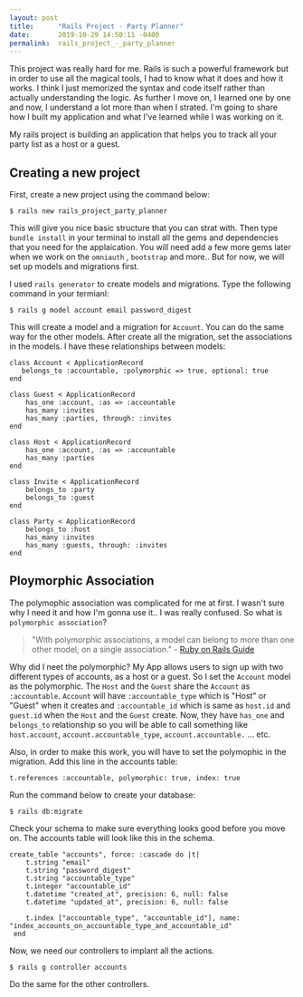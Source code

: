 ```yaml
---
layout: post
title:      "Rails Project - Party Planner"
date:       2019-10-29 14:50:11 -0400
permalink:  rails_project_-_party_planner
---
```


This project was really hard for me. Rails is such a powerful framework but in order to use all the magical tools, I had to know what it does and how it works. I think I just memorized the syntax and code itself rather than actually understanding the logic. As further I move on, I learned one by one and now, I understand a lot more than when I strated. I'm going to share how I built my application and what I've learned while I was working on it.

My rails project is building an application that helps you to track all your party list as a host or a guest.

## Creating a new project

First, create a new project using the command below:
```
$ rails new rails_project_party_planner
```
This will give you nice basic structure that you can strat with.
Then type `bundle install` in your terminal to install all the gems and dependencies that you need for the applaication. You will need add a few more gems later when we work on the `omniauth` , `bootstrap`  and more.. But for now, we will set up models and migrations first.

I used `rails generator` to create models and migrations.
Type the following command in your termianl:
```
$ rails g model account email password_digest
```
This will create a model and a migration for `Account`. You can do the same way for the other models.
After create all the migration, set the associations in the models.
I have these relationships between models:
```
class Account < ApplicationRecord
   belongs_to :accountable, :polymorphic => true, optional: true
end

class Guest < ApplicationRecord
    has_one :account, :as => :accountable
    has_many :invites
    has_many :parties, through: :invites
end

class Host < ApplicationRecord
    has_one :account, :as => :accountable
    has_many :parties
end

class Invite < ApplicationRecord
    belongs_to :party
    belongs_to :guest
end

class Party < ApplicationRecord
    belongs_to :host
    has_many :invites
    has_many :guests, through: :invites
end
```


## Ploymorphic Association

The polymophic association was complicated for me at first. I wasn't sure why I need it and how I'm gonna use it.. I was really confused. So what is `polymorphic association`?
> "With polymorphic associations, a model can belong to more than one other model, on a single association."  - [Ruby on Rails Guide](https://guides.rubyonrails.org/association_basics.html#polymorphic-associations)

Why did I neet the polymorphic? 
My App allows users to sign up with two different types of accounts, as a host or a guest. So I set the `Account` model as the polymorphic. The `Host` and the `Guest` share the `Account` as `:accountable`. `Account` will have `:accountable_type`  which is "Host" or "Guest" when it creates and  `:accountable_id` which is same as `host.id` and `guest.id` when the `Host` and the `Guest` create. Now, they have `has_one` and `belongs_to` relationship so you will be able to call something like `host.account`, `account.accountable_type`, `account.accountable.` ... etc.

Also, in order to make this work, you will have to set the polymophic in the migration.
Add this line in the accounts table:
```
t.references :accountable, polymorphic: true, index: true
```

Run the command below to create your database:
```
$ rails db:migrate
```
Check  your schema to make sure everything looks good before you move on. The accounts table will look like this in the schema.
```
create_table "accounts", force: :cascade do |t|
    t.string "email"
    t.string "password_digest"
    t.string "accountable_type"
    t.integer "accountable_id"
    t.datetime "created_at", precision: 6, null: false
    t.datetime "updated_at", precision: 6, null: false
   
    t.index ["accountable_type", "accountable_id"], name: "index_accounts_on_accountable_type_and_accountable_id"
 end
 ```
 
 

Now, we need our controllers to implant all the actions.
```
$ rails g controller accounts
```
Do the same for the other controllers.


